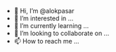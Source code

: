 - 👋 Hi, I’m @alokpasar
- 👀 I’m interested in ...
- 🌱 I’m currently learning ...
- 💞️ I’m looking to collaborate on ...
- 📫 How to reach me ...

<!---
alokpasar/alokpasar is a ✨ special ✨ repository because its `README.md` (this file) appears on your GitHub profile.
You can click the Preview link to take a look at your changes.
--->
